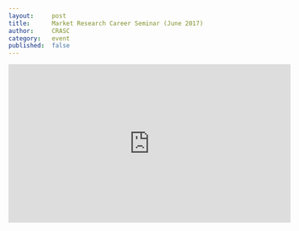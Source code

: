 ```yaml
---
layout: 	post
title:      Market Research Career Seminar (June 2017)
author:     CRASC
category:	event
published:	false
---
```


<iframe width="560" height="315" src="https://www.youtube.com/embed/tnPtcO9S4mI?rel=0" frameborder="0" allowfullscreen></iframe>

<!--more-->

